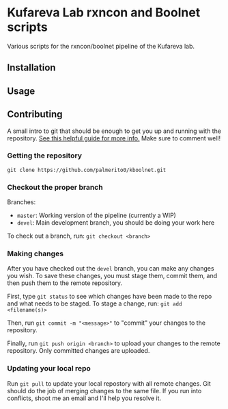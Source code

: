 # Kufareva Lab rxncon and Boolnet scripts
Various scripts for the rxncon/boolnet pipeline of the Kufareva lab.

## Installation

## Usage

## Contributing
A small intro to git that should be enough to get you up and running with the repository.
[See this helpful guide for more info.](https://rogerdudler.github.io/git-guide/)
Make sure to comment well!

### Getting the repository
`git clone https://github.com/palmerito0/kboolnet.git`

### Checkout the proper branch
Branches:
- `master`: Working version of the pipeline (currently a WIP)
- `devel`: Main development branch, you should be doing your work here

To check out a branch, run: `git checkout <branch>`

### Making changes
After you have checked out the `devel` branch, you can make any changes you wish.
To save these changes, you must stage them, commit them, and then push them to the remote repository.

First, type `git status` to see which changes have been made to the repo and what needs to be staged. To stage a change, run: `git add <filename(s)>`

Then, run `git commit -m "<message>"` to "commit" your changes to the repository.

Finally, run `git push origin <branch>` to upload your changes to the remote repository. Only committed changes are uploaded.

### Updating your local repo
Run `git pull` to update your local repostory with all remote changes.
Git should do the job of merging changes to the same file. If you run into conflicts, shoot me an email and I'll help you resolve it. 

